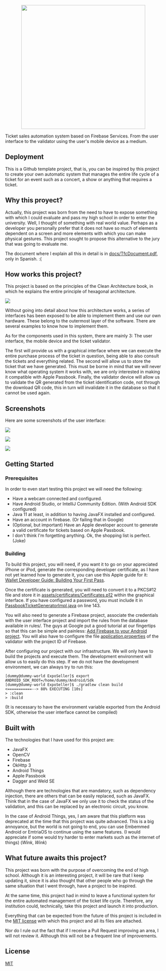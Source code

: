 

<p align="center">
<img src="https://github.com/Neirth/ExpoSeller/blob/main/docs/exposeller_logo.png?raw=true" width="400" height="400" />
</p>
Ticket sales automation system based on Firebase Services. From the user interface to the validator using the user's mobile device as a medium.

## Deployment

This is a Github template project, that is, you can be inspired by this project to create your own automatic system that manages the entire life cycle of a ticket for an event such as a concert, a show or anything that requires a ticket.

## Why this proyect?

Actually, this project was born from the need to have to expose something with which I could evaluate and pass my high school in order to enter the university. Well, I thought of something with real world value. Perhaps as a developer you personally prefer that it does not have so much of elements dependent on a screen and more elements with which you can make physical gestures. This project sought to propose this alternative to the jury that was going to evaluate me. 

The document where I explain all this in detail is in [docs/TfcDocument.pdf](https://github.com/Neirth/ExpoSeller/blob/main/docs/TfcDocument.pdf), only in Spanish. :(

## How works this project?

This project is based on the principles of the Clean Architecture book, in which he explains the entire principle of hexagonal architecture.

![](https://github.com/Neirth/ExpoSeller/raw/main/docs/screenshots/screenshot_one.png)


Without going into detail about how this architecture works, a series of interfaces has been exposed to be able to implement them and use our own hardware. These belong to the outermost layer of the software. There are several examples to know how to implement them.

As for the components used in this system, there are mainly 3: The user interface, the mobile device and the ticket validator.

The first will provide us with a graphical interface where we can execute the entire purchase process of the ticket in question, being able to also consult the tickets and everything related. The second will allow us to store the ticket that we have generated. This must be borne in mind that we will never know what operating system it works with, we are only interested in making it compatible with Apple Passbook. Finally, the validator device will allow us to validate the QR generated from the ticket identification code, not through the download QR code, this in turn will invalidate it in the database so that it cannot be used again.

## Screenshots
Here are some screenshots of the user interface:

![](https://github.com/Neirth/ExpoSeller/raw/main/docs/screenshots/screenshot_two.png)

![](https://github.com/Neirth/ExpoSeller/raw/main/docs/screenshots/screenshot_three.png)

![](https://github.com/Neirth/ExpoSeller/raw/main/docs/screenshots/screenshot_four.png)

## Getting Started

### Prerequisites
In order to even start testing this project we will need the following:
- Have a webcam connected and configured.
- Have Android Studio, or IntelliJ Community Edition. (With Android SDK configured)
- Java 11 at least, in addition to having JavaFX installed and configured.
- Have an account in firebase. (Or failing that in Google)
- (Optional, but important) Have an Apple developer account to generate a valid certificate for tickets based on Apple Passbook.
- I don't think I'm forgetting anything. Ok, the shopping list is perfect. (Joke)

### Building

To build this project, you will need, if you want it to go on your appreciated iPhone or iPod, generate the corresponding developer certificate, as I have not yet learned how to generate it, you can use this Apple guide for it: [Wallet Developer Guide: Building Your First Pass](https://developer.apple.com/library/archive/documentation/UserExperience/Conceptual/PassKit_PG/YourFirst.html#//apple_ref/doc/uid/TP40012195-CH2-SW27).

Once the certificate is generated, you will need to convert it to a PKCS#12 file and store it in [assets/certificates/Certificates.p12](https://github.com/Neirth/ExpoSeller/blob/main/src/ExpoSellerClient//src/main/assets/certificates/Certificates.p12) within the graphical interface. If you have configured a password, you must include it in [PassbookTicketGeneratorImpl.java](https://github.com/Neirth/ExpoSeller/blob/main/src/ExpoSellerClient/src/main/java/io/neirth/exposeller/client/peripherals/ticketgenerator/PassbookTicketGeneratorImpl.java#L143) on line 143.

You will also need to generate a Firebase project, associate the credentials with the user interface project and import the rules from the database available in rules/. The guys at Google put a good tutorial at our fingertips so that this can be simple and painless: [Add Firebase to your Android project](https://firebase.google.com/docs/android/setup). You will also have to configure the file [application.properties](https://github.com/Neirth/ExpoSeller/blob/main/src/ExpoSellerChecker/src/main/resources/application.properties) of the validator with the project ID of Firebase.

After configuring our project with our infrastructure. We will only have to build the projects and execute them. The development environment will allow us to easily do this step. If we do not have the development environment, we can always try to run this:

    [dummy@dummy-world ExpoSeller]$ export ANDROID_SDK_ROOT=/home/dummy/Android/Sdk
    [dummy@dummy-world ExpoSeller]$ ./gradlew clean build
	<===========--> 88% EXECUTING [10s]
	> :clean
	> :build
  
(It is necessary to have the environment variable exported from the Android SDK, otherwise the user interface cannot be compiled)

## Built with

The technologies that I have used for this project are:  
- JavaFX  
- OpenCV  
- Firebase  
- OkHttp 3  
- Android Things  
- Apple Passbook  
- Dagger and Weld SE  

Although there are technologies that are mandatory, such as dependency injection, there are others that can be easily replaced, such as JavaFX. Think that in the case of JavaFX we only use it to check the status of the validation, and this can be replaced by an electronic circuit, you know.  

In the case of Android Things, yes, I am aware that this platform was deprecated at the time that this project was quite advanced. This is a big annoyance, but the world is not going to end, you can use Embemmed Android or EmtriaOS to continue using the same features. (I would appreciate if some would try harder to enter markets such as the internet of things) (*Wink*, *Wink*)

## What future awaits this project?
This project was born with the purpose of overcoming the end of high school. Although it is an interesting project, it will be rare that I keep updating it, since it is also thought that other people who go through the same situation that I went through, have a project to be inspired.

At the same time, this project had in mind to leave a functional system for the entire automated management of the ticket life cycle. Therefore, any institution could, technically, take this project and launch it into production.

Everything that can be expected from the future of this project is included in the [MIT license](https://choosealicense.com/licenses/mit/)  with which this project and all its files are attached.

Nor do I rule out the fact that if I receive a Pull Request improving an area, I will not review it. Although this will not be a frequent line of improvements.

## License
[MIT](https://choosealicense.com/licenses/mit/)
